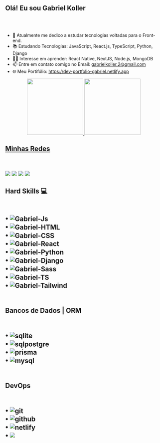 
## Olá! Eu sou Gabriel Koller 

<br>
<br>

 - 🔭 Atualmente me dedico a estudar tecnologias voltadas para o Front-end.
 - 📚 Estudando Tecnologias: JavaScript, React.js, TypeScript, Python, Django 
 - 👨‍🏫 Interesse em aprender: React Native, NextJS, Node.js, MongoDB
 - 📫 Entre em contato comigo no Email: gabrielkoller.2@gmail.com
 - 🌐 Meu Portifólio: https://dev-portfolio-gabriel.netlify.app  
  

  

<div align="center">
  <a href="https://github.com/GABRIEL-KOLLER">
  <img height="180em" src="https://github-readme-stats.vercel.app/api?username=GABRIEL-KOLLER&show_icons=true&theme=dark&include_all_commits=true&count_private=true"/>
  <img height="180em" src="https://github-readme-stats.vercel.app/api/top-langs/?username=GABRIEL-KOLLER&layout=compact&langs_count=7&theme=dark"/>
</div>


 <h2>Minhas Redes<h2/>
  
  <div style="display:inline-block"><br/>  
  <a href="https://www.instagram.com/kolleergb/" target="_blank"><img src="https://img.shields.io/badge/-Instagram-%23E4405F?style=for-the-badge&logo=instagram&logoColor=white" target="_blank"></a>
 	<a href="https://twitter.com/GabrielKoller_" target="_blank"><img src="https://img.shields.io/badge/Twitter-1DA1F2?style=for-the-badge&logo=twitter&logoColor=white"></a>
  <a href = "mailto:gabrielkoller.2@gmail.com"><img src="https://img.shields.io/badge/-Gmail-%23333?style=for-the-badge&logo=gmail&logoColor=white" target="_blank"></a>
  <a href="https://www.linkedin.com/in/gabriel-koller-40b52621b/" target="_blank"><img src="https://img.shields.io/badge/-LinkedIn-%230077B5?style=for-the-badge&logo=linkedin&logoColor=white" target="_blank"></a> 
  </div>

  
  <h2>Hard Skills 💻 <h2/> 
  
  
  <div style="display: inline_block"><br/>
  • <img align="center" alt="Gabriel-Js" height="" width="" src="https://img.shields.io/badge/JavaScript-F7DF1E?style=for-the-badge&logo=javascript&logoColor=black">
   <br>   
  • <img align="center" alt="Gabriel-HTML" height="" width="" src="https://img.shields.io/badge/HTML5-E34F26?style=for-the-badge&logo=html5&logoColor=white">
   <br> 
  • <img align="center" alt="Gabriel-CSS" height="" width="" src="https://img.shields.io/badge/CSS3-1572B6?style=for-the-badge&logo=css3&logoColor=white">
   <br>
  • <img align="center" alt="Gabriel-React" height="" width="" src="https://img.shields.io/badge/React-20232A?style=for-the-badge&logo=react&logoColor=61DAFB">
  <br>  
  • <img align="center" alt="Gabriel-Python" height="" width="" src="https://img.shields.io/badge/Python-14354C?style=for-the-badge&logo=python&logoColor=white">
   <br>
  • <img align="center" alt="Gabriel-Django" height="" width="" src="https://img.shields.io/badge/Django-092E20?style=for-the-badge&logo=django&logoColor=white">
   <br> 
  • <img align="center" alt="Gabriel-Sass" height="" width="" src="https://img.shields.io/badge/Sass-CC6699?style=for-the-badge&logo=sass&logoColor=white">
   <br>
  • <img align="center" alt="Gabriel-TS" height="" width="" src="https://img.shields.io/badge/TypeScript-007ACC?style=for-the-badge&logo=typescript&logoColor=white">
   <br> 
  • <img align="center" alt="Gabriel-Tailwind" height="" width="" src="https://img.shields.io/badge/Tailwind_CSS-38B2AC?style=for-the-badge&logo=tailwind-css&logoColor=white">
   <br> 
   <br> 
</div>
    
    
 
  <h2>Bancos de Dados | ORM<h2/> 
  
 <div style="display:inline-block"><br/>
    • <img align="center" alt="sqlite" src="https://img.shields.io/badge/SQLite-07405E?style=for-the-badge&logo=sqlite&logoColor=white"/>
      <br>
    • <img align="center" alt="sqlpostgre" src="https://img.shields.io/badge/PostgreSQL-316192?style=for-the-badge&logo=postgresql&logoColor=white"/>
      <br>
    • <img align="center" alt="prisma" src="https://img.shields.io/badge/Prisma-3982CE?style=for-the-badge&logo=Prisma&logoColor=white"/>
      <br>
    • <img align="center" alt="mysql" src="https://img.shields.io/badge/MySQL-00000F?style=for-the-badge&logo=mysql&logoColor=white"/>
      <br>
      <br>
   
  </div>
  
  
  <h2>DevOps<h2/> 
  
   <div style="display:inline-block"><br/>
    • <img align="center" alt="git" src="https://img.shields.io/badge/GIT-E44C30?style=for-the-badge&logo=git&logoColor=white"/>
      <br>
    • <img align="center" alt="github" src="https://img.shields.io/badge/GitHub-100000?style=for-the-badge&logo=github&logoColor=white"/>
      <br>
    • <img align="center" alt="netlify" src="https://img.shields.io/badge/Netlify-00C7B7?style=for-the-badge&logo=netlify&logoColor=white"/>
      <br>
    • <img align="center alt="vercel" src="https://img.shields.io/badge/Vercel-000000?style=for-the-badge&logo=vercel&logoColor=white"/>
      <br>
      <br>
    
   </div>
   
  
